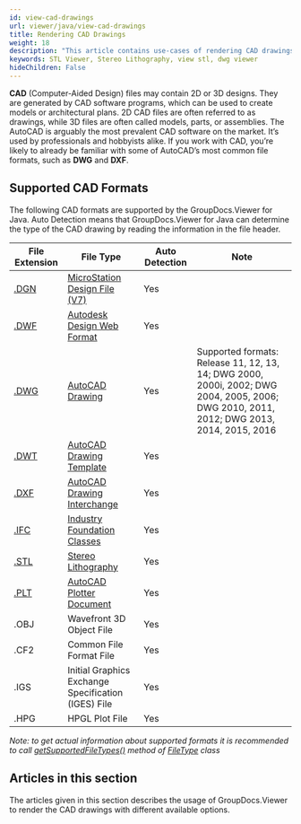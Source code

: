 ```yaml
---
id: view-cad-drawings
url: viewer/java/view-cad-drawings
title: Rendering CAD Drawings
weight: 18
description: "This article contains use-cases of rendering CAD drawings, view stl files or create dwg viewer with GroupDocs.Viewer within your Java applications."
keywords: STL Viewer, Stereo Lithography, view stl, dwg viewer
hideChildren: False
---
```

**CAD** (Computer-Aided Design) files may contain 2D or 3D designs. They are generated by CAD software programs, which can be used to create models or architectural plans. 2D CAD files are often referred to as drawings, while 3D files are often called models, parts, or assemblies. The AutoCAD is arguably the most prevalent CAD software on the market. It’s used by professionals and hobbyists alike. If you work with CAD, you’re likely to already be familiar with some of AutoCAD’s most common file formats, such as **DWG** and **DXF**.

## Supported CAD Formats

The following CAD formats are supported by the GroupDocs.Viewer for Java. Auto Detection means that GroupDocs.Viewer for Java can determine the type of the CAD drawing by reading the information in the file header.

| File Extension | File Type | Auto Detection | Note |
| --- | --- | --- | --- |
| [.DGN](https://wiki.fileformat.com/cad/dgn) | [MicroStation Design File (V7)](https://wiki.fileformat.com/cad/dgn) | Yes |   |
| [.DWF](https://wiki.fileformat.com/cad/dwf) | [Autodesk Design Web Format](https://wiki.fileformat.com/cad/dwf) | Yes |   |
| [.DWG](https://wiki.fileformat.com/cad/dwg) | [AutoCAD Drawing](https://wiki.fileformat.com/cad/dwg) | Yes | Supported formats: Release 11, 12, 13, 14; DWG 2000, 2000i, 2002; DWG 2004, 2005, 2006; DWG 2010, 2011, 2012; DWG 2013, 2014, 2015, 2016 |
| [.DWT](https://wiki.fileformat.com/cad/dwt) | [AutoCAD Drawing Template](https://wiki.fileformat.com/cad/dwt) | Yes |   |
| [.DXF](https://wiki.fileformat.com/cad/dxf) | [AutoCAD Drawing Interchange](https://wiki.fileformat.com/cad/dxf) | Yes |   |
| [.IFC](https://wiki.fileformat.com/cad/ifc) | [Industry Foundation Classes](https://wiki.fileformat.com/cad/ifc) | Yes |   |
| [.STL](https://wiki.fileformat.com/cad/stl) | [Stereo Lithography](https://wiki.fileformat.com/cad/stl) | Yes |   |
| [.PLT](https://wiki.fileformat.com/cad/plt) | [AutoCAD Plotter Document](https://wiki.fileformat.com/cad/plt) | Yes |   |
| .OBJ | Wavefront 3D Object File | Yes |   |
| .CF2 | Common File Format File | Yes |   |
| .IGS | Initial Graphics Exchange Specification (IGES) File | Yes |   |
| .HPG | HPGL Plot File | Yes |   |

*Note:* _to get actual information about supported formats it is recommended to call [getSupportedFileTypes()](https://apireference.groupdocs.com/viewer/java/com.groupdocs.viewer/FileType#getSupportedFileTypes()) method of [FileType](https://apireference.groupdocs.com/viewer/java/com.groupdocs.viewer/FileType) class_

## Articles in this section

The articles given in this section describes the usage of GroupDocs.Viewer to render the CAD drawings with different available options.
